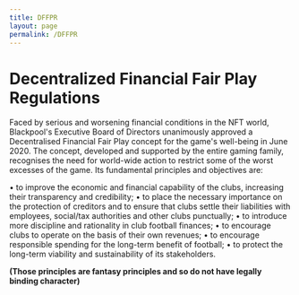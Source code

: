 ```yaml
---
title: DFFPR
layout: page
permalink: /DFFPR
---
```


# Decentralized Financial Fair Play Regulations

Faced by serious and worsening financial conditions in the NFT world, Blackpool's Executive Board of Directors unanimously approved a Decentralised Financial Fair Play concept for the game's well-being in June 2020. The concept, developed and supported by the entire gaming family, recognises the need for world-wide action to restrict some of the worst excesses of the game. Its fundamental principles and objectives are:

• to improve the economic and financial capability of the clubs, increasing their transparency and credibility;
• to place the necessary importance on the protection of creditors and to ensure that clubs settle their liabilities with employees, social/tax authorities and other clubs punctually;
• to introduce more discipline and rationality in club football finances;
• to encourage clubs to operate on the basis of their own revenues;
• to encourage responsible spending for the long-term benefit of football;
• to protect the long-term viability and sustainability of its stakeholders.

**(Those principles are fantasy principles and so do not have legally binding character)**
